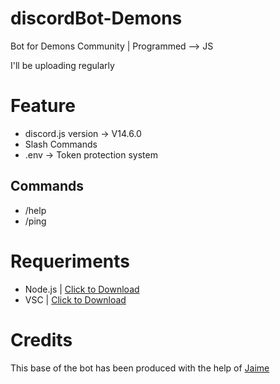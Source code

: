 # discordBot-Demons
Bot for Demons Community | Programmed --> JS

I'll be uploading regularly

# Feature
- discord.js version -> V14.6.0
- Slash Commands
- .env -> Token protection system

## Commands
- /help
- /ping

# Requeriments
- Node.js | [Click to Download](https://nodejs.org/en/download/)
- VSC | [Click to Download](https://code.visualstudio.com/download)

# Credits

This base of the bot has been produced with the help of [Jaime](https://github.com/Jaimeetxebarria)
